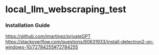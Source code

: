 # local_llm_webscraping_test

### Installation Guide
https://github.com/imartinez/privateGPT
https://stackoverflow.com/questions/60631933/install-detectron2-on-windows-10/72784255#72784255
